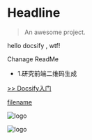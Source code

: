 # Headline

> An awesome project.

hello docsify , wtf!

Chanage ReadMe

- 1.研究前端二维码生成


[>> Docsify入门](/guide/install/)

[filename](/_media/file/test.txt ':include')

![logo](https://docsify.js.org/_media/icon.svg ':size=100')

![logo](/_media/img/cat.jpg ':size=100')
